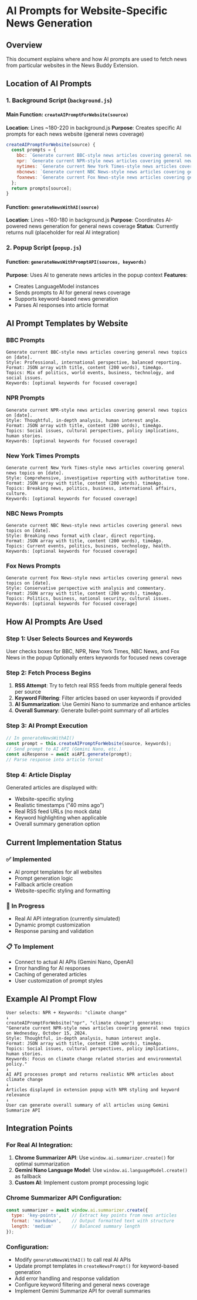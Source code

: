 # AI Prompts for Website-Specific News Generation

## Overview
This document explains where and how AI prompts are used to fetch news from particular websites in the News Buddy Extension.

## Location of AI Prompts

### 1. Background Script (`background.js`)

#### Main Function: `createAIPromptForWebsite(source)`
**Location**: Lines ~180-220 in background.js
**Purpose**: Creates specific AI prompts for each news website (general news coverage)

```javascript
createAIPromptForWebsite(source) {
  const prompts = {
    bbc: `Generate current BBC-style news articles covering general news topics...`,
    npr: `Generate current NPR-style news articles covering general news topics...`,
    nytimes: `Generate current New York Times-style news articles covering general news topics...`,
    nbcnews: `Generate current NBC News-style news articles covering general news topics...`,
    foxnews: `Generate current Fox News-style news articles covering general news topics...`
  };
  return prompts[source];
}
```

#### Function: `generateNewsWithAI(source)`
**Location**: Lines ~160-180 in background.js
**Purpose**: Coordinates AI-powered news generation for general news coverage
**Status**: Currently returns null (placeholder for real AI integration)

### 2. Popup Script (`popup.js`)

#### Function: `generateNewsWithPromptAPI(sources, keywords)`
**Purpose**: Uses AI to generate news articles in the popup context
**Features**: 
- Creates LanguageModel instances
- Sends prompts to AI for general news coverage
- Supports keyword-based news generation
- Parses AI responses into article format

## AI Prompt Templates by Website

### BBC Prompts
```
Generate current BBC-style news articles covering general news topics on [date].
Style: Professional, international perspective, balanced reporting.
Format: JSON array with title, content (200 words), timeAgo.
Topics: Mix of politics, world events, business, technology, and social issues.
Keywords: [optional keywords for focused coverage]
```

### NPR Prompts
```
Generate current NPR-style news articles covering general news topics on [date].
Style: Thoughtful, in-depth analysis, human interest angle.
Format: JSON array with title, content (200 words), timeAgo.
Topics: Social issues, cultural perspectives, policy implications, human stories.
Keywords: [optional keywords for focused coverage]
```

### New York Times Prompts
```
Generate current New York Times-style news articles covering general news topics on [date].
Style: Comprehensive, investigative reporting with authoritative tone.
Format: JSON array with title, content (200 words), timeAgo.
Topics: Breaking news, politics, business, international affairs, culture.
Keywords: [optional keywords for focused coverage]
```

### NBC News Prompts
```
Generate current NBC News-style news articles covering general news topics on [date].
Style: Breaking news format with clear, direct reporting.
Format: JSON array with title, content (200 words), timeAgo.
Topics: Current events, politics, business, technology, health.
Keywords: [optional keywords for focused coverage]
```

### Fox News Prompts
```
Generate current Fox News-style news articles covering general news topics on [date].
Style: Conservative perspective with analysis and commentary.
Format: JSON array with title, content (200 words), timeAgo.
Topics: Politics, business, national security, cultural issues.
Keywords: [optional keywords for focused coverage]
```

## How AI Prompts Are Used

### Step 1: User Selects Sources and Keywords
User checks boxes for BBC, NPR, New York Times, NBC News, and Fox News in the popup
Optionally enters keywords for focused news coverage

### Step 2: Fetch Process Begins
1. **RSS Attempt**: Try to fetch real RSS feeds from multiple general feeds per source
2. **Keyword Filtering**: Filter articles based on user keywords if provided
3. **AI Summarization**: Use Gemini Nano to summarize and enhance articles
4. **Overall Summary**: Generate bullet-point summary of all articles

### Step 3: AI Prompt Execution
```javascript
// In generateNewsWithAI()
const prompt = this.createAIPromptForWebsite(source, keywords);
// Send prompt to AI API (Gemini Nano, etc.)
const aiResponse = await aiAPI.generate(prompt);
// Parse response into article format
```

### Step 4: Article Display
Generated articles are displayed with:
- Website-specific styling
- Realistic timestamps ("40 mins ago")
- Real RSS feed URLs (no mock data)
- Keyword highlighting when applicable
- Overall summary generation option

## Current Implementation Status

### ✅ Implemented
- AI prompt templates for all websites
- Prompt generation logic
- Fallback article creation
- Website-specific styling and formatting

### 🔄 In Progress
- Real AI API integration (currently simulated)
- Dynamic prompt customization
- Response parsing and validation

### 📋 To Implement
- Connect to actual AI APIs (Gemini Nano, OpenAI)
- Error handling for AI responses
- Caching of generated articles
- User customization of prompt styles

## Example AI Prompt Flow

```
User selects: NPR + Keywords: "climate change"
↓
createAIPromptForWebsite("npr", "climate change") generates:
"Generate current NPR-style news articles covering general news topics on Wednesday, October 15, 2024.
Style: Thoughtful, in-depth analysis, human interest angle.
Format: JSON array with title, content (200 words), timeAgo.
Topics: Social issues, cultural perspectives, policy implications, human stories.
Keywords: Focus on climate change related stories and environmental policy."
↓
AI API processes prompt and returns realistic NPR articles about climate change
↓
Articles displayed in extension popup with NPR styling and keyword relevance
↓
User can generate overall summary of all articles using Gemini Summarize API
```

## Integration Points

### For Real AI Integration:
1. **Chrome Summarizer API**: Use `window.ai.summarizer.create()` for optimal summarization
2. **Gemini Nano Language Model**: Use `window.ai.languageModel.create()` as fallback
3. **Custom AI**: Implement custom prompt processing logic

### Chrome Summarizer API Configuration:
```javascript
const summarizer = await window.ai.summarizer.create({
  type: 'key-points',    // Extract key points from news articles
  format: 'markdown',    // Output formatted text with structure
  length: 'medium'       // Balanced summary length
});
```

### Configuration:
- Modify `generateNewsWithAI()` to call real AI APIs
- Update prompt templates in `createNewsPrompt()` for keyword-based generation
- Add error handling and response validation
- Configure keyword filtering and general news coverage
- Implement Gemini Summarize API for overall summaries